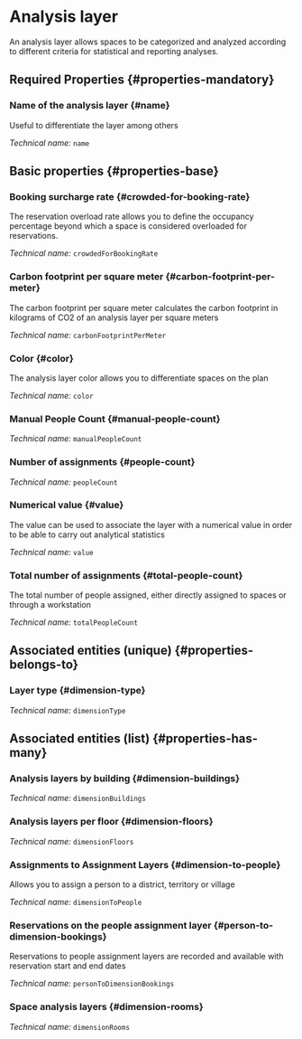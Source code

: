 # Analysis layer
<!--- THIS FILE IS GENERATED PLEASE DO NOT EDIT IT DIRECTLY --->

An analysis layer allows spaces to be categorized and analyzed according to different criteria for statistical and reporting analyses.

<OH code="dimension"/>




## Required Properties {#properties-mandatory}
    
### Name of the analysis layer {#name}

Useful to differentiate the layer among others

*Technical name:* ```name```
<PH code="dimension:name"/>

    


## Basic properties {#properties-base}
    
### Booking surcharge rate {#crowded-for-booking-rate}

The reservation overload rate allows you to define the occupancy percentage beyond which a space is considered overloaded for reservations.

*Technical name:* ```crowdedForBookingRate```
<PH code="dimension:crowdedForBookingRate"/>

### Carbon footprint per square meter {#carbon-footprint-per-meter}

The carbon footprint per square meter calculates the carbon footprint in kilograms of CO2 of an analysis layer per square meters

*Technical name:* ```carbonFootprintPerMeter```
<PH code="dimension:carbonFootprintPerMeter"/>

### Color {#color}

The analysis layer color allows you to differentiate spaces on the plan

*Technical name:* ```color```
<PH code="dimension:color"/>

### Manual People Count {#manual-people-count}



*Technical name:* ```manualPeopleCount```
<PH code="dimension:manualPeopleCount"/>

### Number of assignments {#people-count}



*Technical name:* ```peopleCount```
<PH code="dimension:peopleCount"/>

### Numerical value {#value}

The value can be used to associate the layer with a numerical value in order to be able to carry out analytical statistics

*Technical name:* ```value```
<PH code="dimension:value"/>

### Total number of assignments {#total-people-count}

The total number of people assigned, either directly assigned to spaces or through a workstation

*Technical name:* ```totalPeopleCount```
<PH code="dimension:totalPeopleCount"/>

    

## Associated entities (unique) {#properties-belongs-to}

### Layer type {#dimension-type}



*Technical name:* ```dimensionType```
<PH code="dimension:dimensionType"/>


## Associated entities (list) {#properties-has-many}

### Analysis layers by building {#dimension-buildings}



*Technical name:* ```dimensionBuildings```
<PH code="dimension:dimensionBuildings"/>

### Analysis layers per floor {#dimension-floors}



*Technical name:* ```dimensionFloors```
<PH code="dimension:dimensionFloors"/>

### Assignments to Assignment Layers {#dimension-to-people}

Allows you to assign a person to a district, territory or village

*Technical name:* ```dimensionToPeople```
<PH code="dimension:dimensionToPeople"/>

### Reservations on the people assignment layer {#person-to-dimension-bookings}

Reservations to people assignment layers are recorded and available with reservation start and end dates

*Technical name:* ```personToDimensionBookings```
<PH code="dimension:personToDimensionBookings"/>

### Space analysis layers {#dimension-rooms}



*Technical name:* ```dimensionRooms```
<PH code="dimension:dimensionRooms"/>





